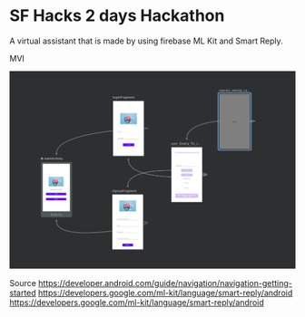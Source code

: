 # SF Hacks 2 days Hackathon

A virtual assistant that is made by using firebase ML Kit and Smart Reply. 

MVI

![Test Image 1](mvl.png)


Source
https://developer.android.com/guide/navigation/navigation-getting-started
https://developers.google.com/ml-kit/language/smart-reply/android
https://developers.google.com/ml-kit/language/smart-reply/android